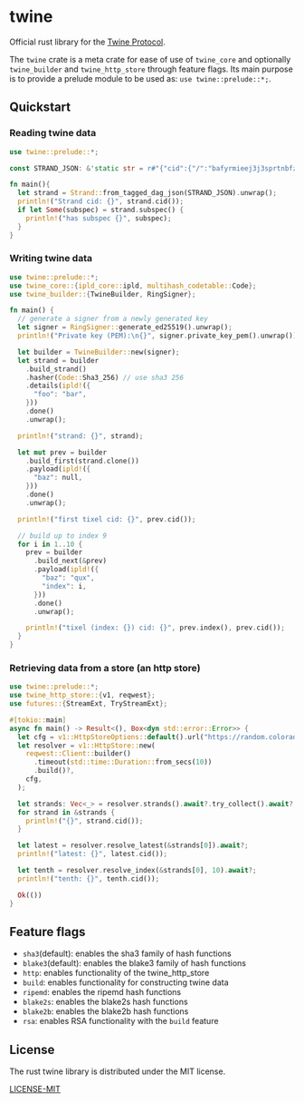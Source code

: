# twine

Official rust library for the [Twine Protocol](https://docs.twine.world).

The `twine` crate is a meta crate for ease of use of `twine_core`
and optionally `twine_builder` and `twine_http_store` through feature
flags. Its main purpose is to provide a prelude module to be used
as: `use twine::prelude::*;`.

## Quickstart

### Reading twine data

```rust
use twine::prelude::*;

const STRAND_JSON: &'static str = r#"{"cid":{"/":"bafyrmieej3j3sprtnbfziv6vhixzr3xxrcabnma43ajb5grhsixdvxzdvu"},"data":{"c":{"h":22,"v":"twine/2.0.0/time/1.0.0","k":{"a":"ED25519","k":{"/":{"bytes":"q0Th03lW3omSuQQSMKZZewQgmCalQLmAo3DN3M4PizM"}}},"r":32,"d":{},"g":"2024-12-20T00:00:00Z","e":null},"s":{"/":{"bytes":"hN5hlT+3+zwJzgmrej8LvtPrAnRsf0c2Qo8xZE0Bj0uY0Tudhi9CbBx/5AjPmceyYGifWb0uw5SZRLMDS15YBA"}}}}"#;

fn main(){
  let strand = Strand::from_tagged_dag_json(STRAND_JSON).unwrap();
  println!("Strand cid: {}", strand.cid());
  if let Some(subspec) = strand.subspec() {
    println!("has subspec {}", subspec);
  }
}
```

### Writing twine data

```rust
use twine::prelude::*;
use twine_core::{ipld_core::ipld, multihash_codetable::Code};
use twine_builder::{TwineBuilder, RingSigner};

fn main() {
  // generate a signer from a newly generated key
  let signer = RingSigner::generate_ed25519().unwrap();
  println!("Private key (PEM):\n{}", signer.private_key_pem().unwrap());

  let builder = TwineBuilder::new(signer);
  let strand = builder
    .build_strand()
    .hasher(Code::Sha3_256) // use sha3 256
    .details(ipld!({
      "foo": "bar",
    }))
    .done()
    .unwrap();

  println!("strand: {}", strand);

  let mut prev = builder
    .build_first(strand.clone())
    .payload(ipld!({
      "baz": null,
    }))
    .done()
    .unwrap();

  println!("first tixel cid: {}", prev.cid());

  // build up to index 9
  for i in 1..10 {
    prev = builder
      .build_next(&prev)
      .payload(ipld!({
        "baz": "qux",
        "index": i,
      }))
      .done()
      .unwrap();

    println!("tixel (index: {}) cid: {}", prev.index(), prev.cid());
  }
}
```

### Retrieving data from a store (an http store)

```rust
use twine::prelude::*;
use twine_http_store::{v1, reqwest};
use futures::{StreamExt, TryStreamExt};

#[tokio::main]
async fn main() -> Result<(), Box<dyn std::error::Error>> {
  let cfg = v1::HttpStoreOptions::default().url("https://random.colorado.edu/api");
  let resolver = v1::HttpStore::new(
    reqwest::Client::builder()
      .timeout(std::time::Duration::from_secs(10))
      .build()?,
    cfg,
  );

  let strands: Vec<_> = resolver.strands().await?.try_collect().await?;
  for strand in &strands {
    println!("{}", strand.cid());
  }

  let latest = resolver.resolve_latest(&strands[0]).await?;
  println!("latest: {}", latest.cid());

  let tenth = resolver.resolve_index(&strands[0], 10).await?;
  println!("tenth: {}", tenth.cid());

  Ok(())
}
```

## Feature flags

- `sha3`(default): enables the sha3 family of hash functions
- `blake3`(default): enables the blake3 family of hash functions
- `http`: enables functionality of the twine_http_store
- `build`: enables functionality for constructing twine data
- `ripemd`: enables the ripemd hash functions
- `blake2s`: enables the blake2s hash functions
- `blake2b`: enables the blake2b hash functions
- `rsa`: enables RSA functionality with the `build` feature

## License

The rust twine library is distributed under the MIT license.

[LICENSE-MIT](./LICENSE-MIT)
